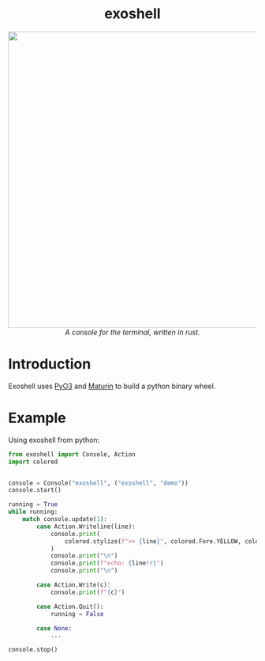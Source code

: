 <div align="center">
  <h1>exoshell</h1>
  <img src="https://github.com/user-attachments/assets/3b8a78c0-7e1a-41fc-b819-0bfd8f9ff551" width="600">
  <div>
    <em>A console for the terminal, written in rust.</em>
  </div>
</div>

# Introduction

Exoshell uses [PyO3](https://github.com/PyO3/pyo3) and
[Maturin](https://github.com/PyO3/maturin) to build a python binary wheel.


# Example

Using exoshell from python:

```python
from exoshell import Console, Action
import colored


console = Console("exoshell", ("exoshell", "demo"))
console.start()

running = True
while running:
    match console.update(1):
        case Action.Writeline(line):
            console.print(
                colored.stylize(f">> {line}", colored.Fore.YELLOW, colored.Style.BOLD)
            )
            console.print("\n")
            console.print(f"echo: {line!r}")
            console.print("\n")

        case Action.Write(c):
            console.print(f"{c}")

        case Action.Quit():
            running = False

        case None:
            ...

console.stop()
```
